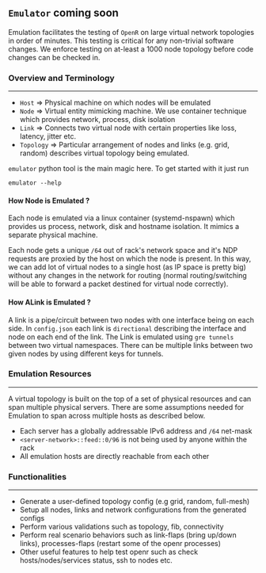 `Emulator` coming soon
----------

Emulation facilitates the testing of `OpenR` on large virtual network
topologies in order of minutes. This testing is critical for any non-trivial
software changes. We enforce testing on at-least a 1000 node topology before
code changes can be checked in.

### Overview and Terminology
---

- `Host` => Physical machine on which nodes will be emulated
- `Node` => Virtual entity mimicking machine. We use container technique
  which provides network, process, disk isolation
- `Link` => Connects two virtual node with certain properties like loss,
  latency, jitter etc.
- `Topology` => Particular arrangement of nodes and links (e.g. grid, random)
  describes virtual topology being emulated.

`emulator` python tool is the main magic here. To get started with it just run

```
emulator --help
```

#### How Node is Emulated ?

Each node is emulated via a linux container (systemd-nspawn) which provides us
process, network, disk and hostname isolation. It mimics a separate physical
machine.

Each node gets a unique `/64` out of rack's network space and it's NDP requests
are proxied by the host on which the node is present. In this way, we can add
lot of virtual nodes to a single host (as IP space is pretty big) without any
changes in the network for routing (normal routing/switching will be able to
forward a packet destined for virtual node correctly).

#### How ALink is Emulated ?

A link is a pipe/circuit between two nodes with one interface being on each
side. In `config.json` each link is `directional` describing the interface and
node on each end of the link. The Link is emulated using `gre tunnels` between
two virtual namespaces. There can be multiple links between two given nodes by
using different keys for tunnels.

### Emulation Resources
---

A virtual topology is built on the top of a set of physical resources and can
span multiple physical servers. There are some assumptions needed for Emulation
to span across multiple hosts as described below.
- Each server has a globally addressable IPv6 address and `/64` net-mask
- `<server-network>::feed::0/96` is not being used by anyone within the rack
- All emulation hosts are directly reachable from each other

### Functionalities
---

- Generate a user-defined topology config (e.g grid, random, full-mesh)
- Setup all nodes, links and network configurations from the generated configs
- Perform various validations such as topology, fib, connectivity
- Perform real scenario behaviors such as link-flaps (bring up/down links),
  processes-flaps (restart some of the openr processes)
- Other useful features to help test openr such as check hosts/nodes/services
  status, ssh to nodes etc.
